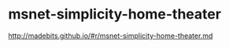 msnet-simplicity-home-theater
=============================

http://madebits.github.io/#r/msnet-simplicity-home-theater.md
